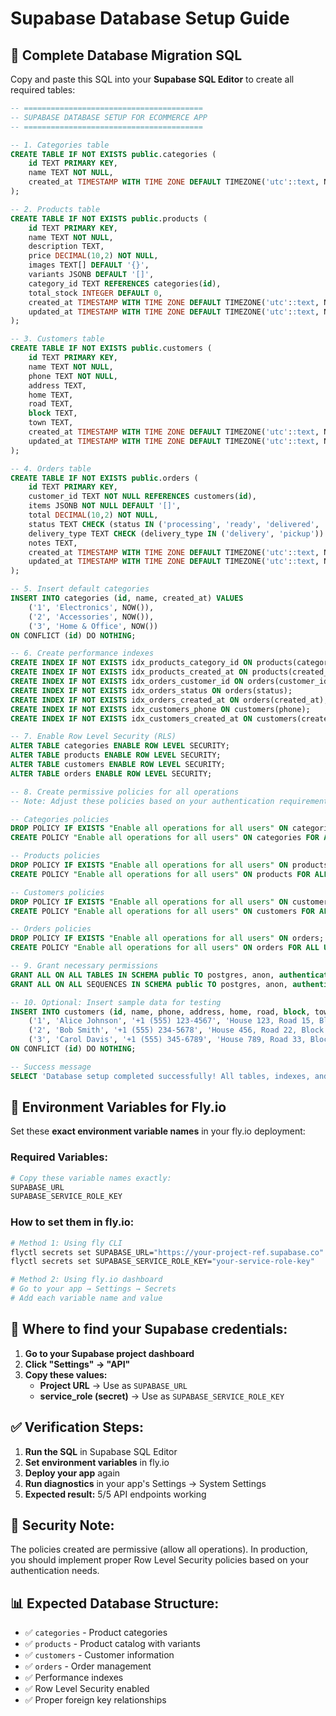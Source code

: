 # Supabase Database Setup Guide

## 🔧 Complete Database Migration SQL

Copy and paste this SQL into your **Supabase SQL Editor** to create all required tables:

```sql
-- ========================================
-- SUPABASE DATABASE SETUP FOR ECOMMERCE APP
-- ========================================

-- 1. Categories table
CREATE TABLE IF NOT EXISTS public.categories (
    id TEXT PRIMARY KEY,
    name TEXT NOT NULL,
    created_at TIMESTAMP WITH TIME ZONE DEFAULT TIMEZONE('utc'::text, NOW()) NOT NULL
);

-- 2. Products table
CREATE TABLE IF NOT EXISTS public.products (
    id TEXT PRIMARY KEY,
    name TEXT NOT NULL,
    description TEXT,
    price DECIMAL(10,2) NOT NULL,
    images TEXT[] DEFAULT '{}',
    variants JSONB DEFAULT '[]',
    category_id TEXT REFERENCES categories(id),
    total_stock INTEGER DEFAULT 0,
    created_at TIMESTAMP WITH TIME ZONE DEFAULT TIMEZONE('utc'::text, NOW()) NOT NULL,
    updated_at TIMESTAMP WITH TIME ZONE DEFAULT TIMEZONE('utc'::text, NOW()) NOT NULL
);

-- 3. Customers table  
CREATE TABLE IF NOT EXISTS public.customers (
    id TEXT PRIMARY KEY,
    name TEXT NOT NULL,
    phone TEXT NOT NULL,
    address TEXT,
    home TEXT,
    road TEXT,
    block TEXT,
    town TEXT,
    created_at TIMESTAMP WITH TIME ZONE DEFAULT TIMEZONE('utc'::text, NOW()) NOT NULL,
    updated_at TIMESTAMP WITH TIME ZONE DEFAULT TIMEZONE('utc'::text, NOW()) NOT NULL
);

-- 4. Orders table
CREATE TABLE IF NOT EXISTS public.orders (
    id TEXT PRIMARY KEY,
    customer_id TEXT NOT NULL REFERENCES customers(id),
    items JSONB NOT NULL DEFAULT '[]',
    total DECIMAL(10,2) NOT NULL,
    status TEXT CHECK (status IN ('processing', 'ready', 'delivered', 'picked-up')) DEFAULT 'processing',
    delivery_type TEXT CHECK (delivery_type IN ('delivery', 'pickup')) DEFAULT 'delivery',
    notes TEXT,
    created_at TIMESTAMP WITH TIME ZONE DEFAULT TIMEZONE('utc'::text, NOW()) NOT NULL,
    updated_at TIMESTAMP WITH TIME ZONE DEFAULT TIMEZONE('utc'::text, NOW()) NOT NULL
);

-- 5. Insert default categories
INSERT INTO categories (id, name, created_at) VALUES 
    ('1', 'Electronics', NOW()),
    ('2', 'Accessories', NOW()), 
    ('3', 'Home & Office', NOW())
ON CONFLICT (id) DO NOTHING;

-- 6. Create performance indexes
CREATE INDEX IF NOT EXISTS idx_products_category_id ON products(category_id);
CREATE INDEX IF NOT EXISTS idx_products_created_at ON products(created_at);
CREATE INDEX IF NOT EXISTS idx_orders_customer_id ON orders(customer_id);
CREATE INDEX IF NOT EXISTS idx_orders_status ON orders(status);
CREATE INDEX IF NOT EXISTS idx_orders_created_at ON orders(created_at);
CREATE INDEX IF NOT EXISTS idx_customers_phone ON customers(phone);
CREATE INDEX IF NOT EXISTS idx_customers_created_at ON customers(created_at);

-- 7. Enable Row Level Security (RLS)
ALTER TABLE categories ENABLE ROW LEVEL SECURITY;
ALTER TABLE products ENABLE ROW LEVEL SECURITY;
ALTER TABLE customers ENABLE ROW LEVEL SECURITY;
ALTER TABLE orders ENABLE ROW LEVEL SECURITY;

-- 8. Create permissive policies for all operations
-- Note: Adjust these policies based on your authentication requirements

-- Categories policies
DROP POLICY IF EXISTS "Enable all operations for all users" ON categories;
CREATE POLICY "Enable all operations for all users" ON categories FOR ALL USING (true) WITH CHECK (true);

-- Products policies  
DROP POLICY IF EXISTS "Enable all operations for all users" ON products;
CREATE POLICY "Enable all operations for all users" ON products FOR ALL USING (true) WITH CHECK (true);

-- Customers policies
DROP POLICY IF EXISTS "Enable all operations for all users" ON customers;
CREATE POLICY "Enable all operations for all users" ON customers FOR ALL USING (true) WITH CHECK (true);

-- Orders policies
DROP POLICY IF EXISTS "Enable all operations for all users" ON orders;
CREATE POLICY "Enable all operations for all users" ON orders FOR ALL USING (true) WITH CHECK (true);

-- 9. Grant necessary permissions
GRANT ALL ON ALL TABLES IN SCHEMA public TO postgres, anon, authenticated, service_role;
GRANT ALL ON ALL SEQUENCES IN SCHEMA public TO postgres, anon, authenticated, service_role;

-- 10. Optional: Insert sample data for testing
INSERT INTO customers (id, name, phone, address, home, road, block, town, created_at, updated_at) VALUES 
    ('1', 'Alice Johnson', '+1 (555) 123-4567', 'House 123, Road 15, Block 304, Springfield', '123', '15', '304', 'Springfield', NOW(), NOW()),
    ('2', 'Bob Smith', '+1 (555) 234-5678', 'House 456, Road 22, Block 205, Manama', '456', '22', '205', 'Manama', NOW(), NOW()),
    ('3', 'Carol Davis', '+1 (555) 345-6789', 'House 789, Road 33, Block 102, Riffa', '789', '33', '102', 'Riffa', NOW(), NOW())
ON CONFLICT (id) DO NOTHING;

-- Success message
SELECT 'Database setup completed successfully! All tables, indexes, and policies created.' AS status;
```

## 🔑 Environment Variables for Fly.io

Set these **exact environment variable names** in your fly.io deployment:

### Required Variables:
```bash
# Copy these variable names exactly:
SUPABASE_URL
SUPABASE_SERVICE_ROLE_KEY
```

### How to set them in fly.io:
```bash
# Method 1: Using fly CLI
flyctl secrets set SUPABASE_URL="https://your-project-ref.supabase.co"
flyctl secrets set SUPABASE_SERVICE_ROLE_KEY="your-service-role-key"

# Method 2: Using fly.io dashboard
# Go to your app → Settings → Secrets
# Add each variable name and value
```

## 📍 Where to find your Supabase credentials:

1. **Go to your Supabase project dashboard**
2. **Click "Settings" → "API"**
3. **Copy these values:**
   - **Project URL** → Use as `SUPABASE_URL`
   - **service_role (secret)** → Use as `SUPABASE_SERVICE_ROLE_KEY`

## ✅ Verification Steps:

1. **Run the SQL** in Supabase SQL Editor
2. **Set environment variables** in fly.io
3. **Deploy your app** again
4. **Run diagnostics** in your app's Settings → System Settings
5. **Expected result:** 5/5 API endpoints working

## 🚨 Security Note:
The policies created are permissive (allow all operations). In production, you should implement proper Row Level Security policies based on your authentication needs.

## 📊 Expected Database Structure:
- ✅ `categories` - Product categories
- ✅ `products` - Product catalog with variants
- ✅ `customers` - Customer information  
- ✅ `orders` - Order management
- ✅ Performance indexes
- ✅ Row Level Security enabled
- ✅ Proper foreign key relationships
